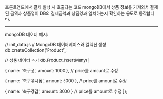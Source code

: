 프론트앤드에서 결제 발생 시 호출되는 코드
mongoDB에서 상품 정보를 가져와서 결제된 금액과 상품명이 DB의 결제금액과 상품명과 일치하는지 확인하는 용도로 동작합니다.

----------------

mongoDB 데이터 예시:

// init_data.js
// MongoDB 데이터베이스와 컬렉션 생성
db.createCollection('Product');

// 상품 데이터 추가
db.Product.insertMany([

  { name: '축구공', amount: 1000 }, // price를 amount로 수정
  
  { name: '축구유니폼', amount: 5000 }, // price를 amount로 수정
  
  { name: '축구장갑', amount: 3000 } // price를 amount로 수정
]);
